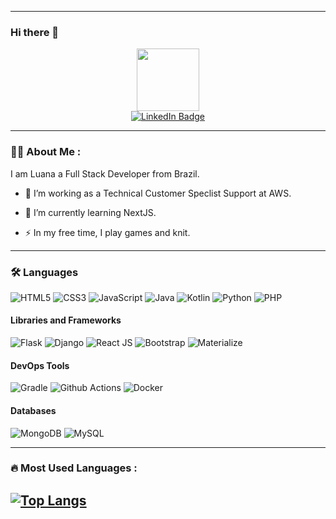 

-----
### Hi there 👋

<div id="header" align="center">
  <img src="https://media.giphy.com/media/hqU2KkjW5bE2v2Z7Q2/giphy.gif" width="100"/>


  <div id="badges">
    <a href="https://www.linkedin.com/in/luana-andrade/">
      <img src="https://img.shields.io/badge/LinkedIn-blue?style=for-the-badge&logo=linkedin&logoColor=white" alt="LinkedIn Badge"/>
    </a>
  </div>
   <img src="https://komarev.com/ghpvc/?username=luziandrade&style=flat-square&color=blue" alt=""/>
</div>

---

### :woman_technologist: About Me :
I am Luana a Full Stack Developer from Brazil.
- :telescope: I’m working as a Technical Customer Speclist Support at AWS.

- :seedling: I’m currently learning NextJS.

- :zap: In my free time, I play games and knit.

---

### :hammer_and_wrench: Languages 
![HTML5](https://img.shields.io/badge/HTML5%20-%23E34F26.svg?&style=for-the-badge&logo=HTML5&logoColor=FFFFFF)
![CSS3](https://img.shields.io/badge/CSS3%20-%231572B6.svg?&style=for-the-badge&logo=CSS3&logoColor=FFFFFF)
![JavaScript](https://img.shields.io/badge/JavaScript%20-%23323330.svg?&style=for-the-badge&logo=JavaScript&logoColor=F7DF1E)
![Java](https://img.shields.io/badge/Java-ED8B00?style=for-the-badge&logo=java&logoColor=white)
![Kotlin](https://img.shields.io/badge/Kotlin-0095D5?&style=for-the-badge&logo=kotlin&logoColor=white)
![Python](https://img.shields.io/badge/Python%20-%23004D7A.svg?&style=for-the-badge&logo=python&logoColor=ffdf76)
![PHP](https://img.shields.io/badge/PHP%20-%23563D7C.svg?&style=for-the-badge&logo=php&logoColor=FFFFFF)


 #### Libraries and Frameworks
![Flask](https://img.shields.io/badge/Flask%20-%23000000.svg?&style=for-the-badge&logo=Flask&logoColor=FFFFFF)
![Django](https://img.shields.io/badge/Django%20-%23092E20.svg?&style=for-the-badge&logo=Django&logoColor=FFFFFF)
![React JS](https://img.shields.io/badge/React%20JS%20-%23000000.svg?&style=for-the-badge&logo=React&logoColor=#5dd4f3)
![Bootstrap](https://img.shields.io/badge/Bootstrap%20-%23563D7C.svg?&style=for-the-badge&logo=Bootstrap&logoColor=FFFFFF)
![Materialize](https://img.shields.io/badge/Materialize%20-%23EE6E73.svg?&style=for-the-badge&logo=google&logoColor=FFFFFF)


#### DevOps Tools
![Gradle](https://img.shields.io/badge/gradle-02303A?style=for-the-badge&logo=gradle&logoColor=white)
![Github Actions](https://img.shields.io/badge/GitHub_Actions-2088FF?style=for-the-badge&logo=github-actions&logoColor=white)
![Docker](https://img.shields.io/badge/Docker-2CA5E0?style=for-the-badge&logo=docker&logoColor=white)


#### Databases
![MongoDB](https://img.shields.io/badge/MongoDB%20-%233F2E1E.svg?&style=for-the-badge&logo=MongoDB&logoColor=47A248)
![MySQL](https://img.shields.io/badge/MySQL%20-%2300758F.svg?&style=for-the-badge&logo=MySQL&logoColor=FFFFFF)

---

### :fire: Most Used Languages :

[![Top Langs](https://github-readme-stats.vercel.app/api/top-langs/?username=luziandrade&layout=compact&theme=vision-friendly-dark)](https://github.com/anuraghazra/github-readme-stats)
---


